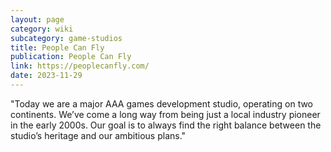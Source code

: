 ```yaml
---
layout: page
category: wiki
subcategory: game-studios
title: People Can Fly
publication: People Can Fly
link: https://peoplecanfly.com/
date: 2023-11-29
---
```


"Today we are a major AAA games development studio, operating on two continents. We’ve come a long way from being just a local industry pioneer in the early 2000s. Our goal is to always find the right balance between the studio’s heritage and our ambitious plans."
